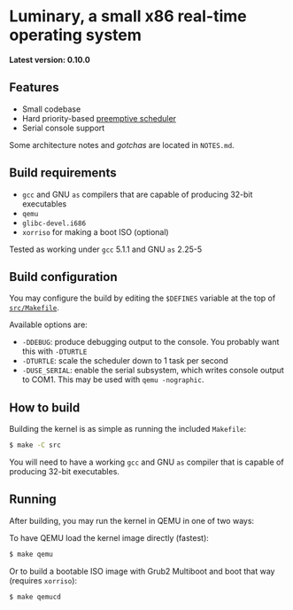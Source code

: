 # Luminary, a small x86 real-time operating system

**Latest version: 0.10.0**

## Features

* Small codebase
* Hard priority-based [preemptive scheduler](https://github.com/sjkingo/luminary/blob/master/src/sched.c#L1-L82)
* Serial console support

Some architecture notes and *gotchas* are located in `NOTES.md`.

## Build requirements

* `gcc` and GNU `as` compilers that are capable of producing 32-bit executables
* `qemu`
* `glibc-devel.i686`
* `xorriso` for making a boot ISO (optional)

Tested as working under `gcc` 5.1.1 and GNU `as` 2.25-5

## Build configuration

You may configure the build by editing the `$DEFINES` variable at the top of [`src/Makefile`](https://github.com/sjkingo/luminary/blob/master/src/Makefile#L3).

Available options are:

* `-DDEBUG`: produce debugging output to the console. You probably want this with `-DTURTLE`
* `-DTURTLE`: scale the scheduler down to 1 task per second
* `-DUSE_SERIAL`: enable the serial subsystem, which writes console output to COM1. This may be used with `qemu -nographic`.

## How to build

Building the kernel is as simple as running the included `Makefile`:

```bash
$ make -C src
```

You will need to have a working `gcc` and GNU `as` compiler that is capable of
producing 32-bit executables.

## Running

After building, you may run the kernel in QEMU in one of two ways:

To have QEMU load the kernel image directly (fastest):

```bash
$ make qemu
```

Or to build a bootable ISO image with Grub2 Multiboot and boot that way (requires `xorriso`):

```bash
$ make qemucd
```
